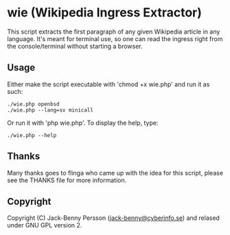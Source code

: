 # wie (Wikipedia Ingress Extractor) #
This script extracts the first paragraph of any given Wikipedia article in any
language. It's meant for terminal use, so one can read the ingress right from
the console/terminal without starting a browser.

## Usage ##
Either make the script executable with 'chmod +x wie.php' and run it as such:

    ./wie.php openbsd
    ./wie.php --lang=sv minicall

Or run it with 'php wie.php'. To display the help, type:

    ./wie.php --help

## Thanks ##
Many thanks goes to flinga who came up with the idea for this script, please see
the THANKS file for more information.

## Copyright ##
Copyright (C) Jack-Benny Persson (jack-benny@cyberinfo.se) and relased under GNU
GPL version 2.
